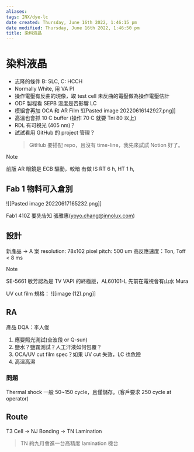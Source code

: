 ```yaml
---
aliases: 
tags: INX/dye-lc
date created: Thursday, June 16th 2022, 1:46:15 pm
date modified: Thursday, June 16th 2022, 1:46:50 pm
title: 染料液晶
---
```


# 染料液晶

- 志隆的條件 B: SLC, C: HCCH
- Normally White, 用 VA PI
- 操作電壓有反曲的現像，取 test cell 未反曲的電壓做為操作電壓估計
- ODF 製程看 SEPB 溫度是否影響 LC
- 模組會再加 OCA 和 AR Film
![[Pasted image 20220616142927.png]]
 - 高溫也會抓 10 C buffer (操作 70 C 就要 Tni 80 以上)
 - RDL 有可視光 (405 nm)？
 - 試試看用 GitHub 的 project 管理？
	 > GitHub 要搭配 repo，且沒有 time-line，我先來試試 Notion 好了。

> [!Note]
> 前版 AR 眼鏡是 ECB 驅動，較暗
> 有做 IS RT 6 h, HT 1 h,

## Fab 1 物料可入倉別

![[Pasted image 20220617165232.png]]

Fab1 410Z 要先告知 張雅惠(yoyo.chang@innolux.com)

## 設計

新產品 -> A 案
resolution: 78x102
pixel pitch: 500 um
高反應速度：Ton, Toff < 8 ms

> [!Note]
> SE-5661 敏芳認為是 TV VAPI 的終極版，AL60101-L 先前在電視會有山水 Mura

UV cut film 規格：
![[image (12).png]]

## RA

產品 DQA：李人俊

1. 應要照光測試(全波段 or Q-sun)
2. 鹽水？鹽霧測試？人工汗液如何包覆？
3. OCA/UV cut film spec？如果 UV cut 失效，LC 也危險
4. 高溫高濕

### 問題

Thermal shock 一般 50~150 cycle，且僅儲存。(客戶要求 250 cycle at operator)

## Route

T3 Cell -> NJ Bonding -> TN Lamination
> TN 約九月會進一台高精度 lamination 機台